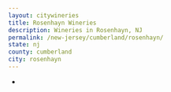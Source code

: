 ```yaml
---
layout: citywineries
title: Rosenhayn Wineries
description: Wineries in Rosenhayn, NJ
permalink: /new-jersey/cumberland/rosenhayn/
state: nj
county: cumberland
city: rosenhayn
---
```

-
